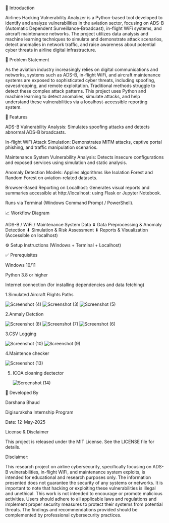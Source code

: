 
🧠 Introduction

Airlines Hacking Vulnerability Analyzer is a Python-based tool developed to identify and analyze vulnerabilities in the aviation sector, focusing on ADS-B (Automatic Dependent Surveillance-Broadcast), in-flight WiFi systems, and aircraft maintenance networks. The project utilizes data analysis and machine learning techniques to simulate and demonstrate attack scenarios, detect anomalies in network traffic, and raise awareness about potential cyber threats in airline digital infrastructure.

🚨 Problem Statement

As the aviation industry increasingly relies on digital communications and networks, systems such as ADS-B, in-flight WiFi, and aircraft maintenance systems are exposed to sophisticated cyber threats, including spoofing, eavesdropping, and remote exploitation. Traditional methods struggle to detect these complex attack patterns. This project uses Python and machine learning to detect anomalies, simulate attacks, and help understand these vulnerabilities via a localhost-accessible reporting system.

🧰 Features

ADS-B Vulnerability Analysis: Simulates spoofing attacks and detects abnormal ADS-B broadcasts.

In-flight WiFi Attack Simulation: Demonstrates MITM attacks, captive portal phishing, and traffic manipulation scenarios.

Maintenance System Vulnerability Analysis: Detects insecure configurations and exposed services using simulation and static analysis.

Anomaly Detection Models: Applies algorithms like Isolation Forest and Random Forest on aviation-related datasets.

Browser-Based Reporting on Localhost: Generates visual reports and summaries accessible at http://localhost:<port> using Flask or Jupyter Notebook.

Runs via Terminal (Windows Command Prompt / PowerShell).

📈 Workflow Diagram

ADS-B / WiFi / Maintenance System Data
⬇
Data Preprocessing & Anomaly Detection
⬇
Simulation & Risk Assessment
⬇
Reports & Visualization (Accessible on localhost)

⚙️ Setup Instructions (Windows + Terminal + Localhost)

✅ Prerequisites

Windows 10/11

Python 3.8 or higher

Internet connection (for installing dependencies and data fetching)

1.Simulated Aircraft Flights Paths

   ![Screenshot (4)](https://github.com/user-attachments/assets/cf968d67-67f3-432a-89ab-798e3282638d)
   ![Screenshot (3)](https://github.com/user-attachments/assets/8cef9ef8-d9e1-4a9f-ba90-78e4fd55cb00)
   ![Screenshot (5)](https://github.com/user-attachments/assets/96b587f2-4924-4ae0-8bdb-90a305836357)



2.Anmaly Detction

   ![Screenshot (8)](https://github.com/user-attachments/assets/a33870a9-bdb9-4fed-8496-129ce40d501d)
   ![Screenshot (7)](https://github.com/user-attachments/assets/3845acc3-bad3-46a9-a125-412633b9938b)
   ![Screenshot (6)](https://github.com/user-attachments/assets/2f02ce75-a7e8-4375-872e-c9aeb602668f)



3.CSV Logging

   ![Screenshot (10)](https://github.com/user-attachments/assets/70eeffad-a712-4b3f-b570-0437b7a71568)
   ![Screenshot (9)](https://github.com/user-attachments/assets/824f2ff5-c133-43ce-99c8-a79df7310cc0)


4.Maintence checker

   ![Screenshot (13)](https://github.com/user-attachments/assets/0ef0ca8f-74f6-4cab-a398-34aec4662113)



5. ICOA cloaning dectector
   
   ![Screenshot (14)](https://github.com/user-attachments/assets/fde03494-d482-463d-a554-5ac26e9f8a55)

👤 Developed By

Darshana Bhaud

Digisuraksha Internship Program

Date: 12-May-2025

License & Disclaimer

This project is released under the MIT License. See the LICENSE file for details.

Disclaimer:

This research project on airline cybersecurity, specifically focusing on ADS-B vulnerabilities, in-flight WiFi, and maintenance system exploits, is intended for educational and research purposes only. The information presented does not guarantee the security of any systems or networks. It is important to note that hacking or exploiting these vulnerabilities is illegal and unethical. This work is not intended to encourage or promote malicious activities. Users should adhere to all applicable laws and regulations and implement proper security measures to protect their systems from potential threats. The findings and recommendations provided should be complemented by professional cybersecurity practices.



